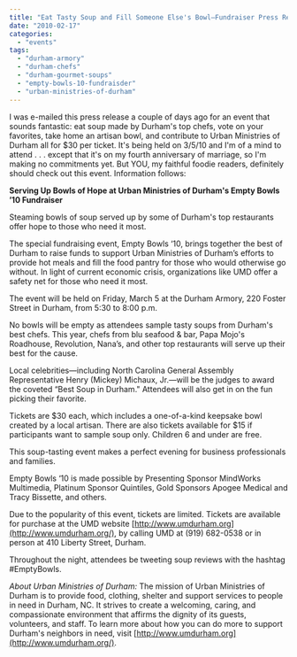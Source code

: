 ```yaml
---
title: "Eat Tasty Soup and Fill Someone Else's Bowl—Fundraiser Press Release"
date: "2010-02-17"
categories: 
  - "events"
tags: 
  - "durham-armory"
  - "durham-chefs"
  - "durham-gourmet-soups"
  - "empty-bowls-10-fundraisder"
  - "urban-ministries-of-durham"
---
```


I was e-mailed this press release a couple of days ago for an event that sounds fantastic: eat soup made by Durham's top chefs, vote on your favorites, take home an artisan bowl, and contribute to Urban Ministries of Durham all for $30 per ticket. It's being held on 3/5/10 and I'm of a mind to attend . . . except that it's on my fourth anniversary of marriage, so I'm making no commitments yet. But YOU, my faithful foodie readers, definitely should check out this event. Information follows:

**Serving Up Bowls of Hope at Urban Ministries of Durham's Empty Bowls ’10 Fundraiser**

Steaming bowls of soup served up by some of Durham's top restaurants offer hope to those who need it most.

The special fundraising event, Empty Bowls ‘10, brings together the best of Durham to raise funds to support Urban Ministries of Durham’s efforts to provide hot meals and fill the food pantry for those who would otherwise go without. In light of current economic crisis, organizations like UMD offer a safety net for those who need it most.

The event will be held on Friday, March 5 at the Durham Armory, 220 Foster Street in Durham, from 5:30 to 8:00 p.m.

No bowls will be empty as attendees sample tasty soups from Durham's best chefs. This year, chefs from blu seafood & bar, Papa Mojo's Roadhouse, Revolution, Nana’s, and other top restaurants will serve up their best for the cause.

Local celebrities—including North Carolina General Assembly Representative Henry (Mickey) Michaux, Jr.—will be the judges to award the coveted “Best Soup in Durham." Attendees will also get in on the fun picking their favorite.

Tickets are $30 each, which includes a one-of-a-kind keepsake bowl created by a local artisan. There are also tickets available for $15 if participants want to sample soup only. Children 6 and under are free.

This soup-tasting event makes a perfect evening for business professionals and families.

Empty Bowls ‘10 is made possible by Presenting Sponsor MindWorks Multimedia, Platinum Sponsor Quintiles, Gold Sponsors Apogee Medical and Tracy Bissette, and others.

Due to the popularity of this event, tickets are limited. Tickets are available for purchase at the UMD website [http://www.umdurham.org](http://www.umdurham.org/), by calling UMD at (919) 682-0538 or in person at 410 Liberty Street, Durham.

Throughout the night, attendees be tweeting soup reviews with the hashtag #EmptyBowls.

_About Urban Ministries of Durham:_ The mission of Urban Ministries of Durham is to provide food, clothing, shelter and support services to people in need in Durham, NC. It strives to create a welcoming, caring, and compassionate environment that affirms the dignity of its guests, volunteers, and staff. To learn more about how you can do more to support Durham's neighbors in need, visit [http://www.umdurham.org](http://www.umdurham.org/).
